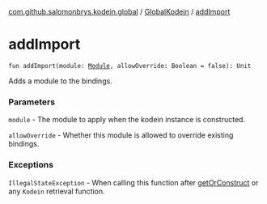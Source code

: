 [com.github.salomonbrys.kodein.global](../index.md) / [GlobalKodein](index.md) / [addImport](.)

# addImport

`fun addImport(module: `[`Module`](../../com.github.salomonbrys.kodein/-kodein/-module/index.md)`, allowOverride: Boolean = false): Unit`

Adds a module to the bindings.

### Parameters

`module` - The module to apply when the kodein instance is constructed.

`allowOverride` - Whether this module is allowed to override existing bindings.

### Exceptions

`IllegalStateException` - When calling this function after [getOrConstruct](get-or-construct.md) or any `Kodein` retrieval function.